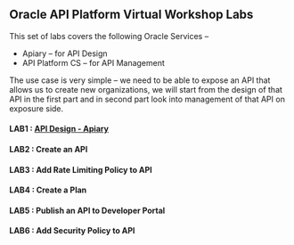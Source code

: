 ## Oracle API Platform Virtual Workshop Labs

This set of labs covers the following Oracle Services –
- Apiary – for API Design
- API Platform CS – for API Management


The use case is very simple – we need to be able to expose an API that allows us to create new organizations, we will start from the design of that API in the first part and in second part look into management of that API on exposure side.

#### LAB1 : [API Design - Apiary](apiary.md)

#### LAB2 : Create an API

#### LAB3 : Add Rate Limiting Policy to API

#### LAB4 : Create a Plan

#### LAB5 : Publish an API to Developer Portal

#### LAB6 : Add Security Policy to API

